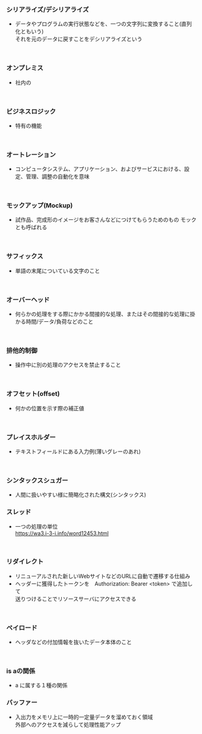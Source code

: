 ### **シリアライズ/デシリアライズ**
- データやプログラムの実行状態などを、一つの文字列に変換すること(直列化ともいう)</br>
  それを元のデータに戻すことをデシリアライズという

</br>

### **オンプレミス**
- 社内の

</br>

### **ビジネスロジック**
- 特有の機能

</br>

### **オートレーション**
- コンピュータシステム、アプリケーション、およびサービスにおける、設定、管理、調整の自動化を意味

</br>

### **モックアップ(Mockup)**
- 試作品、完成形のイメージをお客さんなどにつけてもらうためのもの
  モックとも呼ばれる

</br>

### **サフィックス**
- 単語の末尾についている文字のこと

</br>

### **オーバーヘッド**
- 何らかの処理をする際にかかる間接的な処理、またはその間接的な処理に掛かる時間/データ/負荷などのこと

</br>

### **排他的制御**
- 操作中に別の処理のアクセスを禁止すること

</br>

### **オフセット(offset)**
- 何かの位置を示す際の補正値

</br>

### **プレイスホルダー**
- テキストフィールドにある入力例(薄いグレーのあれ)

</br>

### **シンタックスシュガー**
- 人間に扱いやすい様に簡略化された構文(シンタックス)

### **スレッド**
- 一つの処理の単位</br>
  https://wa3.i-3-i.info/word12453.html

</br>

### **リダイレクト**
- リニューアルされた新しいWebサイトなどのURLに自動で遷移する仕組み
- ヘッダーに獲得したトークンを　Authorization: Bearer \<token> で追加して</br>
  送りつけることでリソースサーバにアクセスできる

</br>

### **ペイロード**
- ヘッダなどの付加情報を抜いたデータ本体のこと

</br>

### **is aの関係**
- a に属する１種の関係

### **バッファー**
- 入出力をメモリ上に一時的一定量データを溜めておく領域</br>
外部へのアクセスを減らして処理性能アップ
